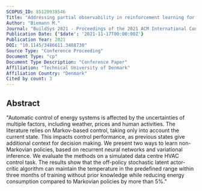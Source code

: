 ```yaml
---
SCOPUS_ID: 85120938546
Title: "Addressing partial observability in reinforcement learning for energy management"
Author: "Biemann M."
Journal: "BuildSys 2021 - Proceedings of the 2021 ACM International Conference on Systems for Energy-Efficient Built Environments"
Publication Date: {'$date': '2021-11-17T00:00:00Z'}
Publication Year: 2021
DOI: "10.1145/3486611.3488730"
Source Type: "Conference Proceeding"
Document Type: "cp"
Document Type Description: "Conference Paper"
Affiliation: "Technical University of Denmark"
Affiliation Country: "Denmark"
Cited by count: 3
---
```


## Abstract
"Automatic control of energy systems is affected by the uncertainties of multiple factors, including weather, prices and human activities. The literature relies on Markov-based control, taking only into account the current state. This impacts control performance, as previous states give additional context for decision making. We present two ways to learn non-Markovian policies, based on recurrent neural networks and variational inference. We evaluate the methods on a simulated data centre HVAC control task. The results show that the off-policy stochastic latent actor-critic algorithm can maintain the temperature in the predefined range within three months of training without prior knowledge while reducing energy consumption compared to Markovian policies by more than 5%."
